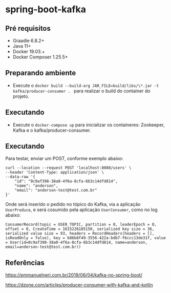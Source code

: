 # spring-boot-kafka

## Pré requisitos

- Graadle 6.8.2+
- Java 11+
- Docker 19.03.+
- Docker Composer 1.25.5+

## Preparando ambiente
- Execute o `docker build --build-arg JAR_FILE=build/libs/\*.jar -t kafka/producer-consumer .
  ` para realizar o build do container do projeto.

## Executando

- Execute o `docker-compose up` para inicializar os containeres: Zookeeper, Kafka e o kafka/producer-consumer.

## Executando

Para testar, enviar um POST, conforme exemplo abaixo:
````
curl --location --request POST 'localhost:8080/users' \
--header 'Content-Type: application/json' \
--data-raw '{
    "id": "0c9af398-38a0-4f6a-8cfa-6b3c14dfd814",
    "name": "anderson",
    "email": "anderson-test@test.com.br"
}'
````
Onde será inserido o pedido no tópico do Kafka, via a aplicação `UserProduce`, e será cosumido pela aplicação `UserConsumer`, como no log abaixo:
````
ConsumerRecord(topic = USER_TOPIC, partition = 0, leaderEpoch = 0, offset = 0, CreateTime = 1615226185150, serialized key size = 36, serialized value size = 93, headers = RecordHeaders(headers = [], isReadOnly = false), key = b86b8f49-3556-422a-bdb7-f6ccc13de31f, value = User(id=0c9af398-38a0-4f6a-8cfa-6b3c14dfd814, name=anderson, email=anderson-test@test.com.br))
````
## Referências

https://emmanuelneri.com.br/2019/06/04/kafka-no-spring-boot/

https://dzone.com/articles/producer-consumer-with-kafka-and-kotlin